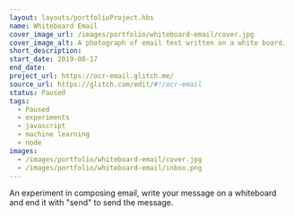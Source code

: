 ```yaml
---
layout: layouts/portfolioProject.hbs
name: Whiteboard Email
cover_image_url: /images/portfolio/whiteboard-email/cover.jpg
cover_image_alt: A photograph of email text written on a white board.
short_description:
start_date: 2019-08-17
end_date:
project_url: https://ocr-email.glitch.me/
source_url: https://glitch.com/edit/#!/ocr-email
status: Paused
tags:
  - Paused
  - experiments
  - javascript
  - machine learning
  - node
images:
  - /images/portfolio/whiteboard-email/cover.jpg
  - /images/portfolio/whiteboard-email/inbox.png
---
```


An experiment in composing email, write your message on a whiteboard and end it with "send" to send the message.
